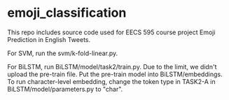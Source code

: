# emoji_classification
This repo includes source code used for EECS 595 course project Emoji Prediction in English Tweets.

For SVM, run the svm/k-fold-linear.py.

For BiLSTM, run BiLSTM/model/task2/train.py. Due to the limit, we didn't upload the pre-train file. Put the pre-train model into BiLSTM/embeddings. To run character-level embedding, change the token type in TASK2-A in BiLSTM/model/parameters.py to "char". 
